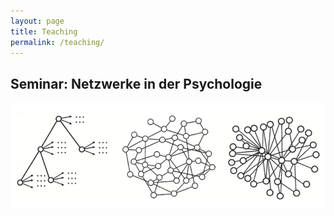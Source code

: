 ```yaml
---
layout: page
title: Teaching
permalink: /teaching/
---
```


## Seminar: Netzwerke in der Psychologie
<a href="/Teaching/Networks/networks/">
<img src="/images/Networks.png" alt="Bild"/>


